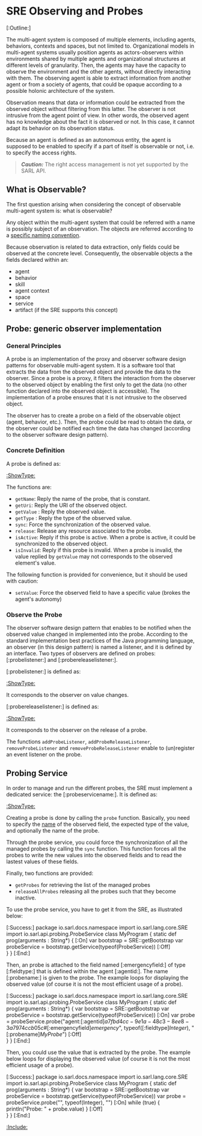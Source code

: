 # SRE Observing and Probes

[:Outline:]

The multi-agent system is composed of multiple elements, including agents, behaviors, contexts and spaces, but not limited to.
Organizational models in multi-agent systems usually position agents as actors-observers within environments shared
by multiple agents and organizational structures at different levels of granularity.
Then, the agents may have the capacity to observe the environment and the other agents, without directly interacting
with them. The observing agent is able to extract information from another agent or from a society of agents, that could be opaque
according to a possible holonic architecture of the system.

Observation means that data or information could be extracted from the observed object without filtering from this latter.
The observer is not intrusive from the agent point of view. In other words, the observed agent has no knowledge about the fact it
is observed or not. In this case, it cannot adapt its behavior on its observation status.

Because an agent is defined as an autonomous entity, the agent is supposed to be enabled to specify if a part of itself
is observable or not, i.e. to specify the access rights.

> **_Caution:_** The right access management is not yet supported by the SARL API.

## What is Observable?

The first question arising when considering the concept of observable multi-agent system is: what is observable?

Any object within the multi-agent system that could be referred with a name is possibly subject of an observation.
The objects are referred according to a [specific naming convention](./Naming.md).

Because observation is related to data extraction, only fields could be observed at the concrete level.
Consequently, the observable objects a the fields declared within an:
* agent
* behavior
* skill
* agent context
* space
* service
* artifact (if the SRE supports this concept)

## Probe: generic observer implementation

### General Principles

A probe is an implementation of the proxy and observer software design patterns for observable multi-agent system.
It is a software tool that extracts the data from the observed object and provide the data to the observer.
Since a probe is a proxy, it filters the interaction from the observer to the observed object by enabling the first
only to get the data (no other function declared into the observed object is accessible).
The implementation of a probe ensures that it is not intrusive to the observed object. 

The observer has to create a probe on a field of the observable object (agent, behavior, etc.).
Then, the probe could be read to obtain the data, or the observer could be notified each time the data has changed
(according to the observer software design pattern).

### Concrete Definition

A probe is defined as:

[:ShowType:](io.sarl.api.probing.Probe)

The functions are:
* `getName`: Reply the name of the probe, that is constant.
* `getUri`: Reply the URI of the observed object.
* `getValue` : Reply the observed value.
* `getType` : Reply the type of the observed value.
* `sync`: Force the synchronization of the observed value.
* `release`: Release any resource associated to the probe.
* `isActive`: Reply if this probe is active. When a probe is active, it could be synchronized to the observed object.
* `isInvalid`: Reply if this probe is invalid. When a probe is invalid, the value replied by `getValue` may not corresponds to the observed element's value.

The following function is provided for convenience, but it should be used with caution:
* `setValue`: Force the observed field to have a specific value (brokes the agent's autonomy)

### Observe the Probe

The observer software design pattern that enables to be notified when the observed value changed in implemented into the probe.
According to the standard implementation best practices of the Java programming language, an observer (in this design pattern)
is named a listener, and it is defined by an interface. Two types of observers are defined on probes: [:probelistener:]
and [:probereleaselistener:].

[:probelistener:] is defined as:

[:ShowType:](io.sarl.api.probing.[:probelistener]$IProbeListener$)


It corresponds to the observer on value changes.


[:probereleaselistener:] is defined as:

[:ShowType:](io.sarl.api.probing.[:probereleaselistener]$IProbeReleaseListener$)


It corresponds to the observer on the release of a probe.


The functions `addProbeListener`, `addProbeReleaseListener`, `removeProbeListener` and `removeProbeReleaseListener` enable to (un)register an event listener on the probe.


## Probing Service 

In order to manage and run the different probes, the SRE must implement a dedicated service: the [:probeservicename:].
It is defined as:

[:ShowType:](io.sarl.api.probing.[:probeservicename]$ProbeService$)



Creating a probe is done by calling the `probe` function. Basically, you need to specify the [name](./Naming.md) of the
observed field, the expected type of the value, and optionally the name of the probe. 

Through the probe service, you could force the synchronization of all the managed probes by calling the `sync` function.
This function forces all the probes to write the new values into the observed fields and to read the lastest values
of these fields.

Finally, two functions are provided:
* `getProbes` for retrieving the list of the managed probes
* `releaseAllProbes` releasing all the probes such that they become inactive.

To use the probe service, you have to get it from the SRE, as illustrated below:

[:Success:]
	package io.sarl.docs.namespace
	import io.sarl.lang.core.SRE
	import io.sarl.api.probing.ProbeService
	class MyProgram {
		static def prog(arguments : String*) {
			[:On]
			var bootstrap = SRE::getBootstrap
			var probeService = bootstrap.getService(typeof(ProbeService))
			[:Off]			
		}
	}
[:End:]


Then, an probe is attached to the field named [:emergencyfield:] of type [:fieldtype:] that is defined within the agent [:agentid:].
The name [:probename:] is given to the probe. 
The example loops for displaying the observed value (of course it is not the most efficient usage of a probe).

[:Success:]
	package io.sarl.docs.namespace
	import io.sarl.lang.core.SRE
	import io.sarl.api.probing.ProbeService
	class MyProgram {
		static def prog(arguments : String*) {
			var bootstrap = SRE::getBootstrap
			var probeService = bootstrap.getService(typeof(ProbeService))
			[:On]
			var probe = probeService.probe("agent:[:agentid]$a7fbd4cc-9e1a-48c3-8ee8-3a7974ccb05c$#[:emergencyfield]$emergency$", typeof([:fieldtype]$Integer$), "[:probename]$My Probe$")
			[:Off]			
		}
	}
[:End:]


Then, you could use the value that is extracted by the probe. The example below loops for displaying the observed
value (of course it is not the most efficient usage of a probe).

[:Success:]
	package io.sarl.docs.namespace
	import io.sarl.lang.core.SRE
	import io.sarl.api.probing.ProbeService
	class MyProgram {
		static def prog(arguments : String*) {
			var bootstrap = SRE::getBootstrap
			var probeService = bootstrap.getService(typeof(ProbeService))
			var probe = probeService.probe("", typeof(Integer), "")
			[:On]
			while (true) {
				println("Probe: " + probe.value)
			}
			[:Off]			
		}
	}
[:End:]


[:Include:](../legal.inc)
